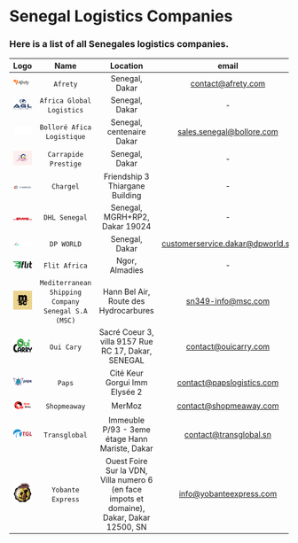 # Senegal Logistics Companies
### Here is a list of all Senegales logistics companies.

|              Logo              |                        Name                        |                                          Location                                          |              email               |                     website                     |            phone            |
|:------------------------------:|:--------------------------------------------------:|:------------------------------------------------------------------------------------------:|:--------------------------------:|:-----------------------------------------------:|:---------------------------:|
| ![img.png]( assets/img_2.png)  |                      `Afrety`                      |                                       Senegal, Dakar                                       |        contact@afrety.com        |             https://www.afrety.com/             |          338644037          |
| ![img.png]( assets/img_12.png) |             `Africa Global Logistics`              |                                       Senegal, Dakar                                       |                -                 |            https://www.aglgroup.com/            |         33188871000         |
| ![img.png]( assets/img_11.png) |             `Bolloré Afica Logistique`             |                                 Senegal, centenaire Dakar                                  |    sales.senegal@bollore.com     |  https://www.bollore-transport-logistics.com/   |          338390000          |
|  ![img.png](assets/img_6.png)  |                `Carrapide Prestige`                |                                       Senegal, Dakar                                       |                -                 |         https://carrapideprestige.com/          |        221338200666         |
| ![img.png]( assets/img_1.png)  |                     `Chargel`                      |                              Friendship 3 Thiargane Building                               |                -                 |             https://www.chargel.me/             |          339232222          |
| ![img.png]( assets/img_7.png)  |                   `DHL Senegal`                    |                               Senegal, MGRH+RP2, Dakar 19024                               |                -                 |       https://www.dhl.com/sn-fr/home.html       |          338691111          |
| ![img.png]( assets/img_10.png) |                     `DP WORLD`                     |                                       Senegal, Dakar                                       | customerservice.dakar@dpworld.sn |          https://www.dpworld.com/dakar          |          338890820          |
|  ![img.png](assets/img_9.png)  |                   `Flit Africa`                    |                                       Ngor, Almadies                                       |                -                 |             https://flitafrica.com/             |        221777612689         |
| ![img.png]( assets/img_13.png) | `Mediterranean Shipping Company Senegal S.A (MSC)` |                           Hann Bel Air, Route des Hydrocarbures                            |       sn349-info@msc.com         |              https://www.msc.com/               |        221338590101         |
| ![img.png]( assets/img_4.png)  |                     `Oui Cary`                     |                    Sacré Coeur 3, villa 9157 Rue RC 17, Dakar, SENEGAL                     |       contact@ouicarry.com       |            https://www.ouicarry.com/            |        221774661616         |
|   ![img.png](assets/img.png)   |                       `Paps`                       |                               Cité Keur Gorgui Imm Elysée 2                                |    contact@papslogistics.com     |           https://papslogistics.com/            |        221339232323         |
| ![img.png]( assets/img_3.png)  |                    `Shopmeaway`                    |                                           MerMoz                                           |      contact@shopmeaway.com      |           https://www.shopmeaway.com/           |              -              |
|  ![img.png](assets/img_8.png)  |                   `Transglobal`                    |                       Immeuble P/93 - 3eme étage Hann Mariste, Dakar                       |      contact@transglobal.sn      | https://www.transglobal.sn/groupage-degroupage/ |        221338320309         |
| ![img.png]( assets/img_5.png)  |                 `Yobante Express`                  | Ouest Foire Sur la VDN, Villa numero 6 (en face impots et domaine), Dakar, Dakar 12500, SN |     info@yobanteexpress.com      |    https://www.yobanteexpress.com/#/accueil     | 221338248142 - 221785327909 |
